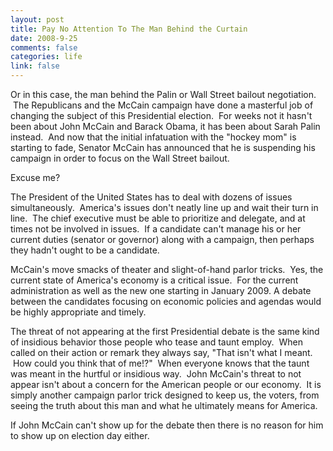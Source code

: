 ```yaml
--- 
layout: post
title: Pay No Attention To The Man Behind the Curtain
date: 2008-9-25
comments: false
categories: life
link: false
---
```

Or in this case, the man behind the Palin or Wall Street bailout negotiation.  The Republicans and the McCain campaign have done a masterful job of changing the subject of this Presidential election.  For weeks not it hasn't been about John McCain and Barack Obama, it has been about Sarah Palin instead.  And now that the initial infatuation with the "hockey mom" is starting to fade, Senator McCain has announced that he is suspending his campaign in order to focus on the Wall Street bailout.

Excuse me?

The President of the United States has to deal with dozens of issues simultaneously.  America's issues don't neatly line up and wait their turn in line.  The chief executive must be able to prioritize and delegate, and at times not be involved in issues.  If a candidate can't manage his or her current duties (senator or governor) along with a campaign, then perhaps they hadn't ought to be a candidate.

McCain's move smacks of theater and slight-of-hand parlor tricks.  Yes, the current state of America's economy is a critical issue.  For the current administration as well as the new one starting in January 2009. A debate between the candidates focusing on economic policies and agendas would be highly appropriate and timely.  

The threat of not appearing at the first Presidential debate is the same kind of insidious behavior those people who tease and taunt employ.  When called on their action or remark they always say, "That isn't what I meant.  How could you think that of me!?"  When everyone knows that the taunt was meant in the hurtful or insidious way.  John McCain's threat to not appear isn't about a concern for the American people or our economy.  It is simply another campaign parlor trick designed to keep us, the voters, from seeing the truth about this man and what he ultimately means for America.

If John McCain can't show up for the debate then there is no reason for him to show up on election day either.
